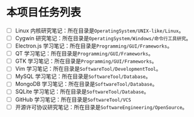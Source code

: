 # 本项目任务列表

- [ ] Linux 内核研究笔记：所在目录是`OperatingSystem/UNIX-like/Linux`。
- [ ] Cygwin 研究笔记：所在目录是`OperatingSystem/Windows/命令行工具研究`。
- [ ] Electron.js 学习笔记：所在目录是`Programming/GUI/Frameworks`。
- [ ] QT 学习笔记：所在目录是`Programming/GUI/Frameworks`。
- [ ] GTK 学习笔记：所在目录是`Programming/GUI/Frameworks`。
- [ ] Vim 学习笔记：所在目录是`SoftwareTool/DevelopmentTool`。
- [ ] MySQL 学习笔记：所在目录是`SoftwareTool/Database`。
- [ ] MongoDB 学习笔记：所在目录是`SoftwareTool/Database`。
- [ ] SQLite 学习笔记：所在目录是`SoftwareTool/Database`。
- [ ] GitHub 学习笔记：所在目录是`SoftwareTool/VCS`
- [ ] 开源许可协议研究笔记：所在目录是`SoftwareEngineering/OpenSource`。
